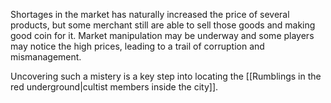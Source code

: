 Shortages in the market has naturally increased the price of several products, but some merchant still are able to sell those goods and making good coin for it. 
Market manipulation may be underway and some players may notice the high prices, leading to a trail of corruption and mismanagement.

Uncovering such a mistery is a key step into locating the [[Rumblings in the red underground|cultist members inside the city]].